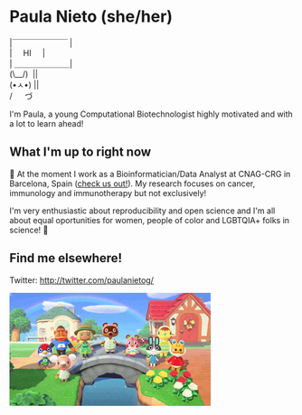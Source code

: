 # Paula Nieto (she/her)

|￣￣￣￣￣￣￣ |   
|&nbsp;&nbsp;&nbsp;&nbsp; HI &nbsp;&nbsp;&nbsp;&nbsp;|    
| ＿＿＿＿＿＿＿|    
(\\\__/)&nbsp;&nbsp;||    
(•ㅅ•) ||    
/ 　 づ 


I'm Paula, a young Computational Biotechnologist highly motivated and with a lot to learn ahead! 

## What I'm up to right now

:round_pushpin: At the moment I work as a Bioinformatician/Data Analyst at CNAG-CRG in Barcelona, Spain ([check us out!](https://cnag.crg.eu/teams/genome-research-unit/single-cell-genomics-team)).
My research focuses on cancer, immunology and immunotherapy but not exclusively!

I'm very enthusiastic about reproducibility and open science and I'm all about equal oportunities for women, people of color and LGBTQIA+ folks in science! :rainbow:


## Find me elsewhere!
Twitter: http://twitter.com/paulanietog/


![](img/animal_crossing.gif)
